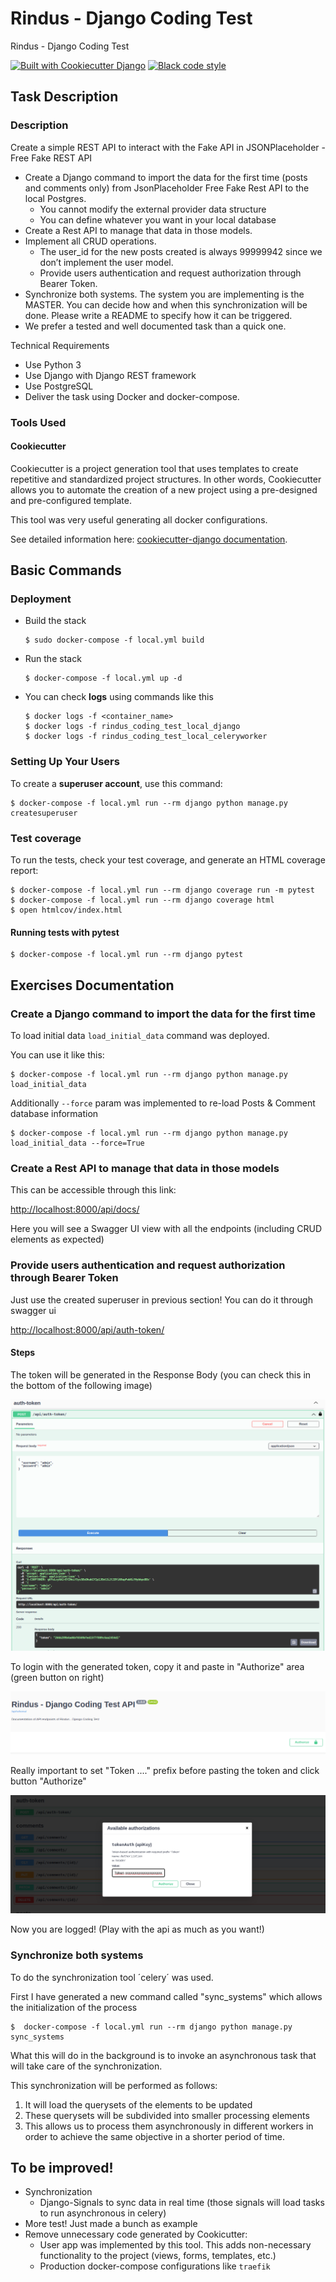 # Rindus - Django Coding Test

Rindus - Django Coding Test

[![Built with Cookiecutter Django](https://img.shields.io/badge/built%20with-Cookiecutter%20Django-ff69b4.svg?logo=cookiecutter)](https://github.com/cookiecutter/cookiecutter-django/)
[![Black code style](https://img.shields.io/badge/code%20style-black-000000.svg)](https://github.com/ambv/black)

## Task Description

### Description

Create a simple REST API to interact with the Fake API in JSONPlaceholder - Free Fake REST API

* Create a Django command to import the data for the first time (posts and comments only) from JsonPlaceholder Free Fake
  Rest API to the local Postgres.
    * You cannot modify the external provider data structure
    * You can define whatever you want in your local database
* Create a Rest API to manage that data in those models.
* Implement all CRUD operations.
    * The user_id for the new posts created is always 99999942 since we don’t implement the user model.
    * Provide users authentication and request authorization through Bearer Token.
* Synchronize both systems. The system you are implementing is the MASTER. You can decide how and when this
  synchronization will be done. Please write a README to specify how it can be triggered.
* We prefer a tested and well documented task than a quick one.

Technical Requirements

* Use Python 3
* Use Django with Django REST framework
* Use PostgreSQL
* Deliver the task using Docker and docker-compose.

### Tools Used

#### Cookiecutter

Cookiecutter is a project generation tool that uses templates to create repetitive and standardized project structures.
In other words, Cookiecutter allows you to automate the creation of a new project using a pre-designed and
pre-configured template.

This tool was very useful generating all docker configurations.

See detailed information here: [cookiecutter-django documentation](http://cookiecutter-django.readthedocs.io/).

## Basic Commands

### Deployment

- Build the stack

      $ sudo docker-compose -f local.yml build

- Run the stack

      $ docker-compose -f local.yml up -d

- You can check **logs** using commands like this

      $ docker logs -f <container_name>
      $ docker logs -f rindus_coding_test_local_django
      $ docker logs -f rindus_coding_test_local_celeryworker

### Setting Up Your Users

To create a **superuser account**, use this command:

    $ docker-compose -f local.yml run --rm django python manage.py createsuperuser

### Test coverage

To run the tests, check your test coverage, and generate an HTML coverage report:

    $ docker-compose -f local.yml run --rm django coverage run -m pytest
    $ docker-compose -f local.yml run --rm django coverage html
    $ open htmlcov/index.html

#### Running tests with pytest

    $ docker-compose -f local.yml run --rm django pytest

## Exercises Documentation

### Create a Django command to import the data for the first time

To load initial data `load_initial_data` command was deployed.

You can use it like this:

    $ docker-compose -f local.yml run --rm django python manage.py load_initial_data

Additionally `--force` param was implemented to re-load Posts & Comment database information

    $ docker-compose -f local.yml run --rm django python manage.py load_initial_data --force=True

### Create a Rest API to manage that data in those models

This can be accessible through this link:

[http://localhost:8000/api/docs/](http://localhost:8000/api/docs/)

Here you will see a Swagger UI view with all the endpoints (including CRUD elements as expected)

### Provide users authentication and request authorization through Bearer Token

Just use the created superuser in previous section! You can do it through swagger ui

[http://localhost:8000/api/auth-token/](http://localhost:8000/api/auth-token/)

#### Steps

The token will be generated in the Response Body (you can check this in the bottom of the following image)

![auth-token.png](readme_imgs/auth-token.png)

To login with the generated token, copy it and paste in "Authorize" area (green button on right)

![img.png](readme_imgs/authorize.png)

Really important to set "Token ...." prefix before pasting the token and click button "Authorize"

![img.png](readme_imgs/token.png)

Now you are logged! (Play with the api as much as you want!)

### Synchronize both systems

To do the synchronization tool ´celery´ was used.

First I have generated a new command called "sync_systems" which allows the initialization of the process

    $  docker-compose -f local.yml run --rm django python manage.py sync_systems

What this will do in the background is to invoke an asynchronous task that will take care of the synchronization.

This synchronization will be performed as follows:

1. It will load the querysets of the elements to be updated
2. These querysets will be subdivided into smaller processing elements
3. This allows us to process them asynchronously in different workers in order to achieve the same objective in a
   shorter period of time.

## To be improved!

* Synchronization
  * Django-Signals to sync data in real time (those signals will load tasks to run asynchronous in celery)
* More test! Just made a bunch as example
* Remove unnecessary code generated by Cookicutter:
    * User app was implemented by this tool. This adds non-necessary functionality to the project (views, forms,
      templates, etc.)
    * Production docker-compose configurations like `traefik`
